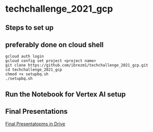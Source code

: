 # techchallenge_2021_gcp


## Steps to set up
## preferably done on cloud shell

```console
gcloud auth login
gcloud config set project <project name>
git clone https://github.com/ibrezm1/techchallenge_2021_gcp.git
cd techchallenge_2021_gcp
chmod +x setupbq.sh
./setupbq.sh
```
## Run the Notebook for Vertex AI setup

## Final Presentations 
[Final Presentatopms in Drive](https://drive.google.com/drive/u/0/folders/11HwUeelnL_k2aomVUbpEHQvy99GGKKdf)
